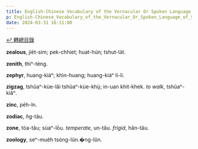 ```yaml
---
title: English-Chinese Vocabulary of the Vernacular Or Spoken Language of Swatow (英漢汕頭方言口語詞典) / Z
p: English-Chinese_Vocabulary_of_the_Vernacular_Or_Spoken_Language_of_Swatow/Z
date: 2024-03-31 16:11:00
---
```


[↩️ 轉總目錄](/English-Chinese_Vocabulary_of_the_Vernacular_Or_Spoken_Language_of_Swatow)

**zealous**, jie̍t-sim; pek-chhiet; huat-hún; tshut-la̍t.

**zenith**, thiⁿ-téng.

**zephyr**, huang-kiáⁿ; khin-huang; huang-kiáⁿ li-li.

**zigzag**, tshũaⁿ-kùe-lâi tshũaⁿ-kùe-khṳ̀; in-uan khit-khek. *to walk*, tshũaⁿ-kiâⁿ.

**zinc**, pe̍h-în.

**zodiac**, n̂g-tãu.

**zone**, tòa-tãu; sùaⁿ-lōu. *temperate*, un-tãu. *frigid*, hân-tãu.

**zoology**, seⁿ-mue̍h tsóng-lũn.�ng-lũn.